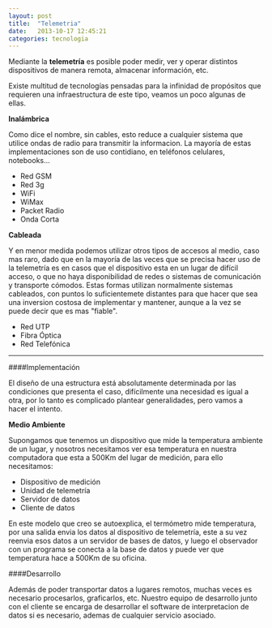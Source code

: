 ```yaml
---
layout: post
title:  "Telemetria"
date:   2013-10-17 12:45:21
categories: tecnologia
---
```


Mediante la **telemetría** es posible poder medir, ver y operar distintos dispositivos de manera remota, almacenar información, etc.

Existe multitud de tecnologías pensadas para la infinidad de propósitos que requieren una infraestructura de este tipo, veamos un poco algunas de ellas.

**Inalámbrica**

Como dice el nombre, sin cables, esto reduce a cualquier sistema que utilice ondas de radio para transmitir la informacion. La mayoría de estas implementaciones son de uso contidiano, en teléfonos celulares, 
notebooks... 

- Red GSM
- Red 3g
- WiFi
- WiMax
- Packet Radio
- Onda Corta

**Cableada**

Y en menor medida podemos utilizar otros tipos de accesos al medio, caso mas raro, dado que en la mayoría de las veces que se precisa hacer uso de la telemetría es en casos que el dispositivo esta en un lugar de 
difícil acceso, o que no haya disponibilidad de redes o sistemas de comunicación y transporte cómodos.
Estas formas utilizan normalmente sistemas cableados, con puntos lo suficientemete distantes para que hacer que sea una inversion costosa de implementar y mantener, aunque a la vez se puede decir que es mas "fiable".


- Red UTP</li>
- Fibra Óptica</li>
- Red Telefónica</li>

----------


####Implementación

El diseño de una estructura está absolutamente determinada por las condiciones que presenta el caso, difícilmente una necesidad es igual a otra, por lo tanto es complicado plantear generalidades, pero vamos a hacer el 
intento.

**Medio Ambiente**

Supongamos que tenemos un dispositivo que mide la temperatura ambiente de un lugar, y nosotros necesitamos ver esa temperatura en nuestra computadora que esta a 500Km del lugar de medición, para ello necesitamos:

- Dispositivo de medición
- Unidad de telemetría
- Servidor de datos
- Cliente de datos

En este modelo que creo se autoexplica, el termómetro mide temperatura, por una salida envia los datos al dispositivo de telemetría, este a su vez reenvia esos datos a un servidor de bases de datos, y luego el 
observador con un programa se conecta a la base de datos y puede ver que temperatura hace a 500Km de su oficina.


####Desarrollo

Además de poder transportar datos a lugares remotos, muchas veces es necesario procesarlos, graficarlos, etc. Nuestro equipo de desarrollo junto con el cliente se encarga de desarrollar el software de interpretacion de 
datos si es necesario, ademas de cualquier servicio asociado.

